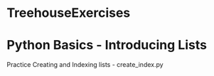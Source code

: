 # TreehouseExercises

# Python Basics - Introducing Lists
Practice Creating and Indexing lists - create_index.py
